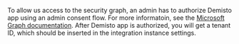 To allow us access to the security graph, an admin has to authorize Demisto app using an admin consent flow. For more informatoin, see the [Microsoft Graph documentation](https://login.microsoftonline.com/common/adminconsent?state=1q2w3e4r&redirect_uri=https%3A%2F%2Fdemistobot.demisto.com%2Fms&client_id=d96bc816-4e4c-4d71-8aef-299d312db20d).
After Demisto app is authorized, you will get a tenant ID, which should be inserted in the integration instance settings.
